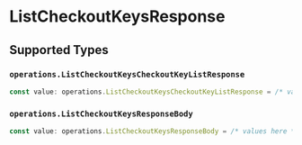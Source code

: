 # ListCheckoutKeysResponse


## Supported Types

### `operations.ListCheckoutKeysCheckoutKeyListResponse`

```typescript
const value: operations.ListCheckoutKeysCheckoutKeyListResponse = /* values here */
```

### `operations.ListCheckoutKeysResponseBody`

```typescript
const value: operations.ListCheckoutKeysResponseBody = /* values here */
```

